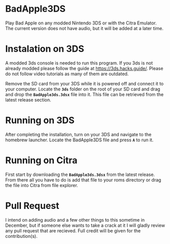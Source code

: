 # BadApple3DS
Play Bad Apple on any modded Nintendo 3DS or with the Citra Emulator. The current version does not have audio, but it will be added at a later time.

Instalation on 3DS
===================
A modded 3ds console is needed to run this program. If you 3ds is not already modded please follow the guide at https://3ds.hacks.guide/. Please do not follow video tutorials as many of them are outdated.

Remove the SD card from your 3DS while it is powered off and connect it to your computer. Locate the __`3ds`__ folder on the root of your SD card and drag and drop the __`BadApple3ds.3dsx`__ file into it. This file can be retrieved from the latest release section.

Running on 3DS
===============
After completing the installation, turn on your 3DS and navigate to the homebrew launcher. Locate the BadApple3DS file and press __`A`__ to run it.

Running on Citra
=================
First start by downloading the __`BadApple3ds.3dsx`__ from the latest release. From there all you have to do is add that file to your roms directory or drag the file into Citra from file explorer.

Pull Request
=============
I intend on adding audio and a few other things to this sometime in December, but if someone else wants to take a crack at it I will gladly review any pull request that are recieved. Full credit will be given for the contribution(s).
